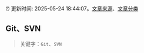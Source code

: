 :alarm_clock: 更新时间: 2025-05-24 18:44:07。[文章来源](/README.md)、[文章分类](/TAGS.md)

## Git、SVN


> 关键字：`Git`、`SVN`



